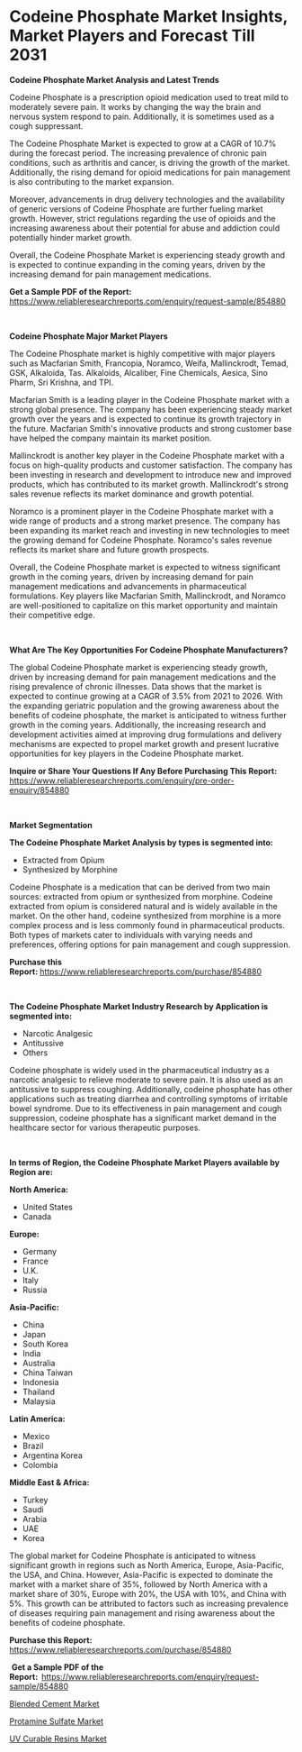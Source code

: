 <p><h1>Codeine Phosphate Market Insights, Market Players and Forecast Till 2031</h1></p><p><strong>Codeine Phosphate Market Analysis and Latest Trends</strong></p>
<p><p>Codeine Phosphate is a prescription opioid medication used to treat mild to moderately severe pain. It works by changing the way the brain and nervous system respond to pain. Additionally, it is sometimes used as a cough suppressant.</p><p>The Codeine Phosphate Market is expected to grow at a CAGR of 10.7% during the forecast period. The increasing prevalence of chronic pain conditions, such as arthritis and cancer, is driving the growth of the market. Additionally, the rising demand for opioid medications for pain management is also contributing to the market expansion.</p><p>Moreover, advancements in drug delivery technologies and the availability of generic versions of Codeine Phosphate are further fueling market growth. However, strict regulations regarding the use of opioids and the increasing awareness about their potential for abuse and addiction could potentially hinder market growth.</p><p>Overall, the Codeine Phosphate Market is experiencing steady growth and is expected to continue expanding in the coming years, driven by the increasing demand for pain management medications.</p></p>
<p><strong>Get a Sample PDF of the Report:&nbsp;</strong> <a href="https://www.reliableresearchreports.com/enquiry/request-sample/854880">https://www.reliableresearchreports.com/enquiry/request-sample/854880</a></p>
<p>&nbsp;</p>
<p><strong>Codeine Phosphate Major Market Players</strong></p>
<p><p>The Codeine Phosphate market is highly competitive with major players such as Macfarian Smith, Francopia, Noramco, Weifa, Mallinckrodt, Temad, GSK, Alkaloida, Tas. Alkaloids, Alcaliber, Fine Chemicals, Aesica, Sino Pharm, Sri Krishna, and TPI. </p><p>Macfarian Smith is a leading player in the Codeine Phosphate market with a strong global presence. The company has been experiencing steady market growth over the years and is expected to continue its growth trajectory in the future. Macfarian Smith's innovative products and strong customer base have helped the company maintain its market position.</p><p>Mallinckrodt is another key player in the Codeine Phosphate market with a focus on high-quality products and customer satisfaction. The company has been investing in research and development to introduce new and improved products, which has contributed to its market growth. Mallinckrodt's strong sales revenue reflects its market dominance and growth potential.</p><p>Noramco is a prominent player in the Codeine Phosphate market with a wide range of products and a strong market presence. The company has been expanding its market reach and investing in new technologies to meet the growing demand for Codeine Phosphate. Noramco's sales revenue reflects its market share and future growth prospects.</p><p>Overall, the Codeine Phosphate market is expected to witness significant growth in the coming years, driven by increasing demand for pain management medications and advancements in pharmaceutical formulations. Key players like Macfarian Smith, Mallinckrodt, and Noramco are well-positioned to capitalize on this market opportunity and maintain their competitive edge.</p></p>
<p>&nbsp;</p>
<p><strong>What Are The Key Opportunities For Codeine Phosphate Manufacturers?</strong></p>
<p><p>The global Codeine Phosphate market is experiencing steady growth, driven by increasing demand for pain management medications and the rising prevalence of chronic illnesses. Data shows that the market is expected to continue growing at a CAGR of 3.5% from 2021 to 2026. With the expanding geriatric population and the growing awareness about the benefits of codeine phosphate, the market is anticipated to witness further growth in the coming years. Additionally, the increasing research and development activities aimed at improving drug formulations and delivery mechanisms are expected to propel market growth and present lucrative opportunities for key players in the Codeine Phosphate market.</p></p>
<p><strong>Inquire or Share Your Questions If Any Before Purchasing This Report:</strong> <a href="https://www.reliableresearchreports.com/enquiry/pre-order-enquiry/854880">https://www.reliableresearchreports.com/enquiry/pre-order-enquiry/854880</a></p>
<p>&nbsp;</p>
<p><strong>Market Segmentation</strong></p>
<p><strong>The Codeine Phosphate Market Analysis by types is segmented into:</strong></p>
<p><ul><li>Extracted from Opium</li><li>Synthesized by Morphine</li></ul></p>
<p><p>Codeine Phosphate is a medication that can be derived from two main sources: extracted from opium or synthesized from morphine. Codeine extracted from opium is considered natural and is widely available in the market. On the other hand, codeine synthesized from morphine is a more complex process and is less commonly found in pharmaceutical products. Both types of markets cater to individuals with varying needs and preferences, offering options for pain management and cough suppression.</p></p>
<p><strong>Purchase this Report:&nbsp;</strong><a href="https://www.reliableresearchreports.com/purchase/854880">https://www.reliableresearchreports.com/purchase/854880</a></p>
<p>&nbsp;</p>
<p><strong>The Codeine Phosphate Market Industry Research by Application is segmented into:</strong></p>
<p><ul><li>Narcotic Analgesic</li><li>Antitussive</li><li>Others</li></ul></p>
<p><p>Codeine phosphate is widely used in the pharmaceutical industry as a narcotic analgesic to relieve moderate to severe pain. It is also used as an antitussive to suppress coughing. Additionally, codeine phosphate has other applications such as treating diarrhea and controlling symptoms of irritable bowel syndrome. Due to its effectiveness in pain management and cough suppression, codeine phosphate has a significant market demand in the healthcare sector for various therapeutic purposes.</p></p>
<p>&nbsp;</p>
<p><strong>In terms of Region, the Codeine Phosphate Market Players available by Region are:</strong></p>
<p>
    <p> <strong> North America: </strong>
        <ul>
            <li>United States</li>
            <li>Canada</li>
        </ul>
        </p> 
    <p> <strong> Europe: </strong>
        <ul>
            <li>Germany</li>
            <li>France</li>
            <li>U.K.</li>
            <li>Italy</li>
            <li>Russia</li>
        </ul>
        </p> 
    <p> <strong> Asia-Pacific: </strong>
        <ul>
            <li>China</li>
            <li>Japan</li>
            <li>South Korea</li>
            <li>India</li>
            <li>Australia</li>
            <li>China Taiwan</li>
            <li>Indonesia</li>
            <li>Thailand</li>
            <li>Malaysia</li>
        </ul>
        </p> 
    <p> <strong> Latin America: </strong>
        <ul>
            <li>Mexico</li>
            <li>Brazil</li>
            <li>Argentina Korea</li>
            <li>Colombia</li>
        </ul>
        </p> 
    <p> <strong> Middle East & Africa: </strong>
        <ul>
            <li>Turkey</li>
            <li>Saudi</li>
            <li>Arabia</li>
            <li>UAE</li>
            <li>Korea</li>
        </ul>
    </p>
    </p>
<p><p>The global market for Codeine Phosphate is anticipated to witness significant growth in regions such as North America, Europe, Asia-Pacific, the USA, and China. However, Asia-Pacific is expected to dominate the market with a market share of 35%, followed by North America with a market share of 30%, Europe with 20%, the USA with 10%, and China with 5%. This growth can be attributed to factors such as increasing prevalence of diseases requiring pain management and rising awareness about the benefits of codeine phosphate.</p></p>
<p><strong>Purchase this Report: </strong><a href="https://www.reliableresearchreports.com/purchase/854880">https://www.reliableresearchreports.com/purchase/854880</a></p>
<p>&nbsp;<strong>Get a Sample PDF of the Report:&nbsp;&nbsp;</strong><a href="https://www.reliableresearchreports.com/enquiry/request-sample/854880">https://www.reliableresearchreports.com/enquiry/request-sample/854880</a></p>
<p><strong></strong></p>
<p><p><a href="https://github.com/edytherolanlouisejk1miz0wig/Market-Research-Report-List-1/blob/main/blended-cement-market.md">Blended Cement Market</a></p><p><a href="https://github.com/RoccoManning/Market-Research-Report-List-4/blob/main/protamine-sulfate-market.md">Protamine Sulfate Market</a></p><p><a href="https://github.com/peachesmcdowel1/Market-Research-Report-List-1/blob/main/uv-curable-resins-market.md">UV Curable Resins Market</a></p></p>